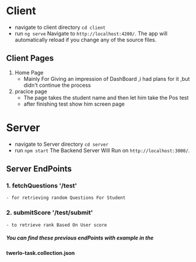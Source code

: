 # Client
- navigate to client directory `cd client`
- run `ng serve`
 Navigate to `http://localhost:4200/`. The app will automatically reload if you change any of the source files.

 ## Client Pages
 1. Home Page 
    - Mainly For Giving an impression of DashBoard ,i had plans for it ,but didn't continue the process
 2. pracice page 
    - The page takes the student name and then let him take the Pos test 
    - after finishing test show him screen page

 # Server
- navigate to Server directory `cd server`
- run `npm start`
 The Backend Server Will Run on  `http://localhost:3000/`.

 ## Server EndPoints
 ### 1. fetchQuestions '/test'
    - for retrieving random Questions For Student

### 2. submitScore '/test/submit'
    - to retrieve rank Based On User score

 ##### You can find these previous endPoints with example in the 
 #### twerlo-task.collection.json